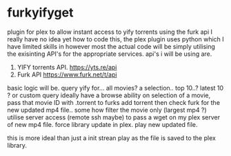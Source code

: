 # furkyifyget
plugin for plex to allow instant access to yify torrents using the furk api
I really have no idea yet how to code this, the plex plugin uses python which I have limited skills in
however most the actual code will be simply utilising the exisinting API's for the appropriate services.
api's i will be using are.

1. YIFY torrents API. https://yts.re/api
2. Furk API https://www.furk.net/t/api

basic logic will be.
query yify for... all movies? a selection.. top 10..? latest 10 ? or custom query
ideally have a browse ability
on selection of a movie, pass that movie ID with .torrent to furks add torrent 
then check furk for the new updated mp4 file.. some how filter the movie only (largest mp4 ?)
utilise server access (remote ssh maybe) to pass a wget on my plex server of new mp4 file.
force library update in plex.
play new updated file.

this is more ideal than just a init strean play as the file is saved to the plex library.
